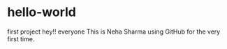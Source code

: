 # hello-world
first project
hey!! everyone This is Neha Sharma using GitHub for the very first time.
